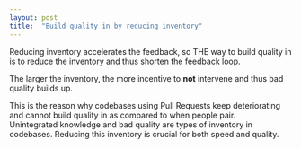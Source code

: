 ```yaml
---
layout: post
title:  "Build quality in by reducing inventory"
---
```


Reducing inventory accelerates the feedback, so THE way to build quality in is to reduce the inventory and thus shorten the feedback loop.

The larger the inventory, the more incentive to __not__ intervene and thus bad quality builds up.

This is the reason why codebases using Pull Requests keep deteriorating and cannot build quality in as compared to when people pair.  
Unintegrated knowledge and bad quality are types of inventory in codebases.
Reducing this inventory is crucial for both speed and quality.